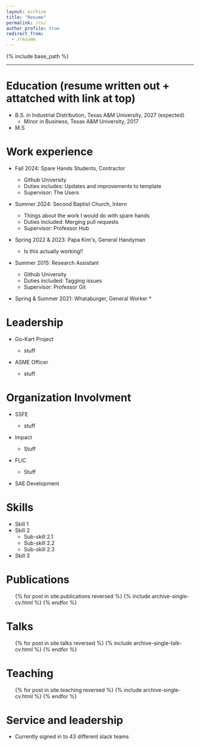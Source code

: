 ```yaml
---
layout: archive
title: "Resume"
permalink: /cv/
author_profile: true
redirect_from:
  - /resume
---
```


{% include base_path %}

---

Education (resume written out + attatched with link at top)
======
* B.S. in Industrial Distribution, Texas A&M University, 2027 (expected)
  * Minor in Business, Texas A&M University, 2017
* M.S

Work experience
======
* Fall 2024: Spare Hands Students, Contractor
  * Github University
  * Duties includes: Updates and improvements to template
  * Supervisor: The Users

* Summer 2024: Second Baptist Church, Intern
  * Things about the work I would do with spare hands
  * Duties included: Merging pull requests
  * Supervisor: Professor Hub

* Spring 2022 & 2023: Papa Kim's, General Handyman
  * Is this actually working!!

* Summer 2015: Research Assistant
  * Github University
  * Duties included: Tagging issues
  * Supervisor: Professor Git

* Spring & Summer 2021: Whataburger, General Worker
  * 

Leadership
======
* Go-Kart Project
  * stuff

* ASME Officer
  * stuff

Organization Involvment
======
* SSFE
  * stuff

* Impact
  * Stuff

* FLiC 
  * Stuff

* SAE Development

  
Skills
======
* Skill 1
* Skill 2
  * Sub-skill 2.1
  * Sub-skill 2.2
  * Sub-skill 2.3
* Skill 3

Publications
======
  <ul>{% for post in site.publications reversed %}
    {% include archive-single-cv.html %}
  {% endfor %}</ul>
  
Talks
======
  <ul>{% for post in site.talks reversed %}
    {% include archive-single-talk-cv.html  %}
  {% endfor %}</ul>
  
Teaching
======
  <ul>{% for post in site.teaching reversed %}
    {% include archive-single-cv.html %}
  {% endfor %}</ul>
  
Service and leadership
======
* Currently signed in to 43 different slack teams
